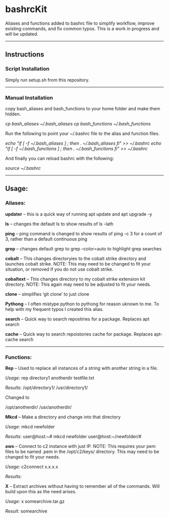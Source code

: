 # bashrcKit
Aliases and functions added to bashrc file to simplify workflow, improve existing commands, and fix common typos.  This is a work in progress and will be updated.


_____________________________________________________________________
## Instructions

### Script Installation
Simply run setup.sh from this repository.
_____________________________________________________________________
### Manual Installation

copy bash_aliases and bash_functions to your home folder and make them hidden.

  *cp bash_aliases ~/.bash_aliases*
  *cp bash_functions ~/.bash_functions*
    
Run the following to point your ~/.bashrc file to the alias and function files.

*echo "if [ -f ~/.bash_aliases ] ; then . ~/.bash_aliases fi" >> ~/.bashrc*
*echo "if [ -f ~/.bash_functions ] ; then . ~/.bash_functions fi" >> ~/.bashrc*

And finally you can reload bashrc with the following:

*source ~/.bashrc*

_____________________________________________________________________
## Usage:

### Aliases:

**updater** – this is a quick way of running apt update and apt upgrade -y

**ls** – changes the default ls to show results of ls -lath

**ping** – ping command is changed to show results of ping -c 3 for a count of 3, rather than a default continuous ping

**grep** – changes default grep to grep –color=auto to highlight grep searches

**cobalt** – This changes directoryies to the cobalt strike directory and launches cobalt strike.  NOTE:  This may need to be changed to fit your situation, or removed if you do not use cobalt strike.

**cobaltext** – This changes directory to my cobalt strike extension kit directory.  NOTE:  This again may need to be adjusted to fit your needs.

**clone** – simplifies ‘git clone’ to just clone

**Pythong** – I often mistype python to pythong for reason uknown to me.  To help with my frequent typos I created this alias.

**search** – Quick way to search repostiries for a  package. Replaces apt search

**cache** – Quick way to search repoistories cache for  package.  Replaces apt-cache search

_____________________________________________________________________

### Functions:

**Rep** – Used to replace all instances of a string with another string in a file.

*Usage:*  rep directory1 anotherdir testfile.txt

*Results:*
/opt/directory1/
/usr/directory1/

Changed to

/opt/anotherdir/
/usr/anotherdir/


**Mkcd** – Make a directory and change into that directory

*Usage:* mkcd newfolder

*Results:* 
user@host:~# mkcd newfolder
user@host:~/newfolder/#


**aws** – Connect to c2 instance with just IP.  NOTE:  This requires your pem files to be named <ipaddress>.pem in the /opt/c2/keys/ directory.  This may need to be changed to fit your needs.  

*Usage:*  c2connect x.x.x.x

*Results:* 


**X** – Extract archives without having to remember all of the commands.  Will build upon this as the need arises.

*Usage:*  x somearchive.tar.gz

*Result:* somearchive
